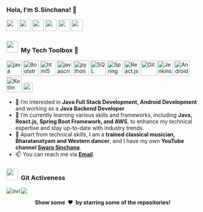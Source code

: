  ### Hola, I’m S.Sinchana! 👋
[<img height="30" src="https://img.shields.io/badge/linkedin-blue.svg?&style=for-the-badge&logo=linkedin&logoColor=white" />][LinkedIn]
[<img height="30" src="https://img.shields.io/badge/GitHub-100000?style=for-the-badge&logo=github&logoColor=white" />][Github]
[<img height="30" src="https://img.shields.io/badge/-Hackerrank-2EC866?style=for-the-badge&logo=HackerRank&logoColor=white" />][Hackerrank]
[<img height="30" src="https://img.shields.io/badge/Gmail-D14836?style=for-the-badge&logo=gmail&logoColor=white" />][Gmail]
[<img height="30" src="https://img.shields.io/badge/YouTube-FF0000?style=for-the-badge&logo=youtube&logoColor=white" />][YouTube]
<img height="30" src="https://komarev.com/ghpvc/?username=Sinchana-Amin&color=blueviolet" />


[gmail]: mailto:sinchana.amin1222@gmail.com
[Linkedin]: https://www.linkedin.com/in/s-sinchana-0611b2192
[Hackerrank]:https://www.hackerrank.com/sinchana_amin121
[Github]:  https://github.io/Sinchana-Amin
[Twitter]: https://twitter.com/SinchanaAmin
[Youtube]:https://www.youtube.com/@swarasinchana7769

<!-- ![alt text](Cover.jpg)-->
### <img src="https://media.giphy.com/media/iY8CRBdQXODJSCERIr/giphy.gif" width="30px">&nbsp; My Tech Toolbox 🧰


<p align="left">
<img src="https://www.vectorlogo.zone/logos/java/java-ar21.svg" alt="java" height="40"/>
<img src="https://www.vectorlogo.zone/logos/getbootstrap/getbootstrap-ar21.svg" alt="Bootstrap" height="40"/>
<img src="https://www.vectorlogo.zone/logos/w3_html5/w3_html5-ar21.svg" alt="html5" height="40"/>
<img src="https://www.vectorlogo.zone/logos/javascript/javascript-ar21.svg" alt="javascript" height="40"/></code> 
<img src="https://www.vectorlogo.zone/logos/python/python-ar21.svg" alt="python" height="40"/>
<img src="https://www.vectorlogo.zone/logos/mysql/mysql-ar21.svg" alt="SQL" height="40"/>
<img src="https://www.vectorlogo.zone/logos/springio/springio-ar21.svg" alt="Spring Boot" height="40"/>
<img src="https://www.vectorlogo.zone/logos/reactjs/reactjs-ar21.svg" alt="React.js" height="40"/>
<img src="https://www.vectorlogo.zone/logos/git-scm/git-scm-ar21.svg" alt="Git" height="40"/>
<img src="https://www.vectorlogo.zone/logos/jenkins/jenkins-ar21.svg" alt="Jenkins" height="40"/>
<img src="https://www.vectorlogo.zone/logos/android/android-ar21.svg" alt="Android" height="40"/>
<img src="https://www.vectorlogo.zone/logos/kotlinlang/kotlinlang-ar21.svg" alt="Kotlin" height="40"/>
<img width="25px" src="https://upload.wikimedia.org/wikipedia/commons/thumb/d/d5/CSS3_logo_and_wordmark.svg/1200px-CSS3_logo_and_wordmark.svg.png" alt="css">
<!--<img src="https://www.vectorlogo.zone/logos/amazon_aws/amazon_aws-ar21.svg" alt="AWS" height="50"/>
<img src="https://www.vectorlogo.zone/logos/google_cloud/google_cloud-ar21.svg" alt="GCP" height="50"/>-->
</p>


- 👀 I’m interested in **Java Full Stack Development, Android Development** and working as a **Java Backend Developer**  
- 🌱 I’m currently learning various skills and frameworks, including **Java, React.js, Spring Boot Framework, and AWS**, to enhance my technical expertise and stay up-to-date with industry trends.  
- 💞️ Apart from technical skills, I am a **trained classical musician, Bharatanatyam and Western dancer**, and I have my own **YouTube channel [Swara Sinchana](https://www.youtube.com/)**.  
- 📫 You can reach me via **[Email](mailto:sinchana.amin1222@gmail.com)**.  

### <img src="https://media.giphy.com/media/iY8CRBdQXODJSCERIr/giphy.gif" width="30px">&nbsp; Git Activeness


<p><img align="left" src="https://github-readme-stats.vercel.app/api/top-langs?username=Sinchana-Amin&show_icons=true&locale=en&layout=compact&theme=chartreuse-dark" alt="ovi" /></p>
<p><img src="https://github-readme-stats.vercel.app/api?username=Sinchana-Amin&&show_icons=true&title_color=bb2acf&text_color=daf7dc&bg_color=151515"></p>

<div align="center">
<b>Show some &nbsp;❤️&nbsp; by starring some of the repositories!</b><br>
 
</div>
